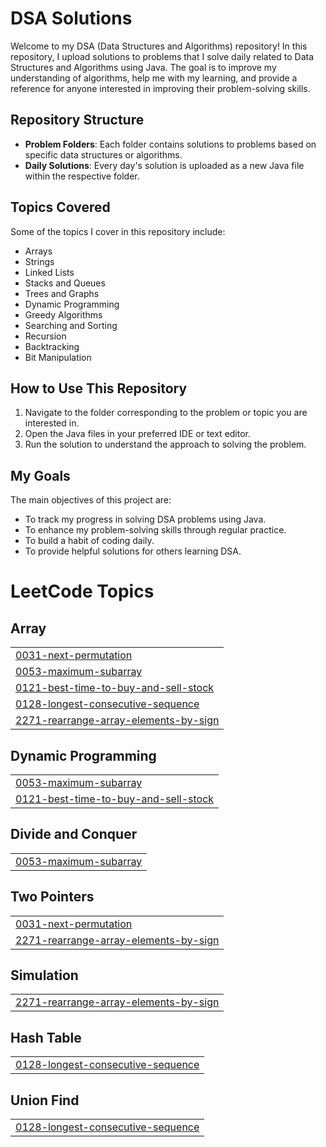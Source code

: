 # DSA Solutions

Welcome to my DSA (Data Structures and Algorithms) repository! In this repository, I upload solutions to problems that I solve daily related to Data Structures and Algorithms using Java. The goal is to improve my understanding of algorithms, help me with my learning, and provide a reference for anyone interested in improving their problem-solving skills.

## Repository Structure

- **Problem Folders**: Each folder contains solutions to problems based on specific data structures or algorithms.
- **Daily Solutions**: Every day's solution is uploaded as a new Java file within the respective folder.

## Topics Covered

Some of the topics I cover in this repository include:
- Arrays
- Strings
- Linked Lists
- Stacks and Queues
- Trees and Graphs
- Dynamic Programming
- Greedy Algorithms
- Searching and Sorting
- Recursion
- Backtracking
- Bit Manipulation

## How to Use This Repository

1. Navigate to the folder corresponding to the problem or topic you are interested in.
2. Open the Java files in your preferred IDE or text editor.
3. Run the solution to understand the approach to solving the problem.

## My Goals

The main objectives of this project are:
- To track my progress in solving DSA problems using Java.
- To enhance my problem-solving skills through regular practice.
- To build a habit of coding daily.
- To provide helpful solutions for others learning DSA.

<!---LeetCode Topics Start-->
# LeetCode Topics
## Array
|  |
| ------- |
| [0031-next-permutation](https://github.com/Shankar10032005/DSA/tree/master/0031-next-permutation) |
| [0053-maximum-subarray](https://github.com/Shankar10032005/DSA/tree/master/0053-maximum-subarray) |
| [0121-best-time-to-buy-and-sell-stock](https://github.com/Shankar10032005/DSA/tree/master/0121-best-time-to-buy-and-sell-stock) |
| [0128-longest-consecutive-sequence](https://github.com/Shankar10032005/DSA/tree/master/0128-longest-consecutive-sequence) |
| [2271-rearrange-array-elements-by-sign](https://github.com/Shankar10032005/DSA/tree/master/2271-rearrange-array-elements-by-sign) |
## Dynamic Programming
|  |
| ------- |
| [0053-maximum-subarray](https://github.com/Shankar10032005/DSA/tree/master/0053-maximum-subarray) |
| [0121-best-time-to-buy-and-sell-stock](https://github.com/Shankar10032005/DSA/tree/master/0121-best-time-to-buy-and-sell-stock) |
## Divide and Conquer
|  |
| ------- |
| [0053-maximum-subarray](https://github.com/Shankar10032005/DSA/tree/master/0053-maximum-subarray) |
## Two Pointers
|  |
| ------- |
| [0031-next-permutation](https://github.com/Shankar10032005/DSA/tree/master/0031-next-permutation) |
| [2271-rearrange-array-elements-by-sign](https://github.com/Shankar10032005/DSA/tree/master/2271-rearrange-array-elements-by-sign) |
## Simulation
|  |
| ------- |
| [2271-rearrange-array-elements-by-sign](https://github.com/Shankar10032005/DSA/tree/master/2271-rearrange-array-elements-by-sign) |
## Hash Table
|  |
| ------- |
| [0128-longest-consecutive-sequence](https://github.com/Shankar10032005/DSA/tree/master/0128-longest-consecutive-sequence) |
## Union Find
|  |
| ------- |
| [0128-longest-consecutive-sequence](https://github.com/Shankar10032005/DSA/tree/master/0128-longest-consecutive-sequence) |
<!---LeetCode Topics End-->